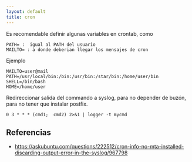 ```yaml
---
layout: default
title: cron
---
```

Es recomendable definir algunas variables en crontab, como

    PATH= :  igual al PATH del usuario
    MAILTO= : a donde deberian llegar los mensajes de cron

Ejemplo


    MAILTO=user@mail
    PATH=/usr/local/bin:/bin:/usr/bin:/star/bin:/home/user/bin
    SHELL=/bin/bash
    HOME=/home/user

Redireccionar salida del commando a syslog, para no depender de buzón, para no tener que instalar postfix.

    0 3 * * * (cmd1;  cmd2) 2>&1 | logger -t mycmd


## Referencias

* https://askubuntu.com/questions/222512/cron-info-no-mta-installed-discarding-output-error-in-the-syslog/967798
